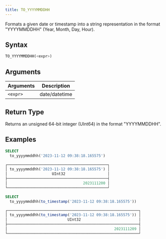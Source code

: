 ```yaml
---
title: TO_YYYYMMDDHH
---
```


Formats a given date or timestamp into a string representation in the format "YYYYMMDDHH" (Year, Month, Day, Hour).

## Syntax

```sql
TO_YYYYMMDDHH(<expr>)
```

## Arguments

| Arguments | Description   |
|-----------|---------------|
| `<expr>`  | date/datetime |

## Return Type

Returns an unsigned 64-bit integer (UInt64) in the format "YYYYMMDDHH".

## Examples

```sql
SELECT
  to_yyyymmddhh('2023-11-12 09:38:18.165575')

┌─────────────────────────────────────────────┐
│ to_yyyymmddhh('2023-11-12 09:38:18.165575') │
│                    UInt32                   │
├─────────────────────────────────────────────┤
│                                  2023111200 │
└─────────────────────────────────────────────┘

SELECT
  to_yyyymmddhh(to_timestamp('2023-11-12 09:38:18.165575'))

┌───────────────────────────────────────────────────────────┐
│ to_yyyymmddhh(to_timestamp('2023-11-12 09:38:18.165575')) │
│                           UInt32                          │
├───────────────────────────────────────────────────────────┤
│                                                2023111209 │
└───────────────────────────────────────────────────────────┘

```